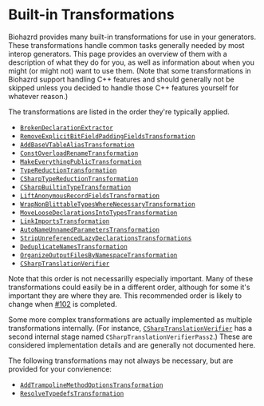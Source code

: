 Built-in Transformations
===================================================================================================

Biohazrd provides many built-in transformations for use in your generators. These transformations handle common tasks generally needed by most interop generators. This page provides an overview of them with a description of what they do for you, as well as information about when you might (or might not) want to use them. (Note that some transformations in Biohazrd support handling C++ features and should generally not be skipped unless you decided to handle those C++ features yourself for whatever reason.)

The transformations are listed in the order they're typically applied.

* [`BrokenDeclarationExtractor`](BrokenDeclarationExtractor.md)
* [`RemoveExplicitBitFieldPaddingFieldsTransformation`](RemoveExplicitBitFieldPaddingFieldsTransformation.md)
* [`AddBaseVTableAliasTransformation`](AddBaseVTableAliasTransformation.md)
* [`ConstOverloadRenameTransformation`](ConstOverloadRenameTransformation.md)
* [`MakeEverythingPublicTransformation`](MakeEverythingPublicTransformation.md)
* [`TypeReductionTransformation`](TypeReductionTransformation.md)
* [`CSharpTypeReductionTransformation`](CSharpTypeReductionTransformation.md)
* [`CSharpBuiltinTypeTransformation`](CSharpBuiltinTypeTransformation.md)
* [`LiftAnonymousRecordFieldsTransformation`](LiftAnonymousRecordFieldsTransformation.md)
* [`WrapNonBlittableTypesWhereNecessaryTransformation`](WrapNonBlittableTypesWhereNecessaryTransformation.md)
* [`MoveLooseDeclarationsIntoTypesTransformation`](MoveLooseDeclarationsIntoTypesTransformation.md)
* [`LinkImportsTransformation`](LinkImportsTransformation.md)
* [`AutoNameUnnamedParametersTransformation`](AutoNameUnnamedParametersTransformation.md)
* [`StripUnreferencedLazyDeclarationsTransformations`](StripUnreferencedLazyDeclarationsTransformation.md)
* [`DeduplicateNamesTransformation`](DeduplicateNamesTransformation.md)
* [`OrganizeOutputFilesByNamespaceTransformation`](OrganizeOutputFilesByNamespaceTransformation.md)
* [`CSharpTranslationVerifier`](CSharpTranslationVerifier.md)

Note that this order is not necessarilly especially important. Many of these transformations could easily be in a different order, although for some it's important they are where they are. This recommended order is likely to change when [#102](https://github.com/InfectedLibraries/Biohazrd/issues/102) is completed.

Some more complex transformations are actually implemented as multiple transformations internally. (For instance, [`CSharpTranslationVerifier`](CSharpTranslationVerifier.md) has a second internal stage named `CSharpTranslationVerifierPass2`.) These are considered implementation details and are generally not documented here.

The following transformations may not always be necessary, but are provided for your convienence:

* [`AddTrampolineMethodOptionsTransformation`](AddTrampolineMethodOptionsTransformation.md)
* [`ResolveTypedefsTransformation`](ResolveTypedefsTransformation.md)
